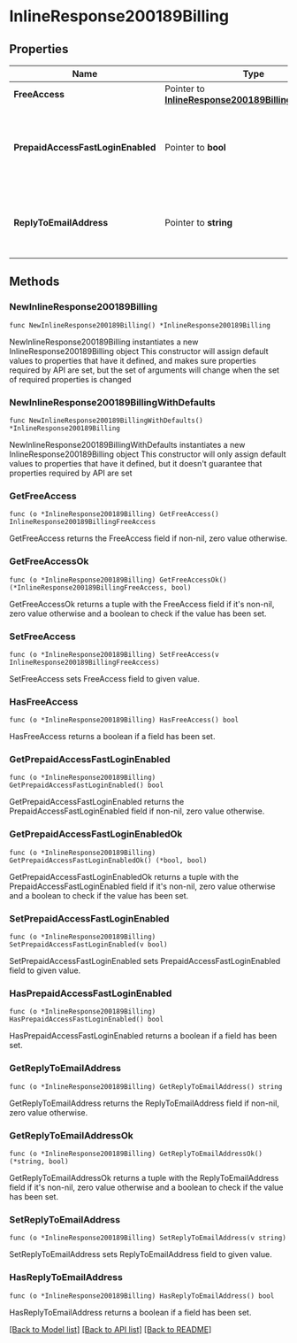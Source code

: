 # InlineResponse200189Billing

## Properties

Name | Type | Description | Notes
------------ | ------------- | ------------- | -------------
**FreeAccess** | Pointer to [**InlineResponse200189BillingFreeAccess**](InlineResponse200189BillingFreeAccess.md) |  | [optional] 
**PrepaidAccessFastLoginEnabled** | Pointer to **bool** | Whether or not billing uses the fast login prepaid access option. | [optional] 
**ReplyToEmailAddress** | Pointer to **string** | The email address that reeceives replies from clients | [optional] 

## Methods

### NewInlineResponse200189Billing

`func NewInlineResponse200189Billing() *InlineResponse200189Billing`

NewInlineResponse200189Billing instantiates a new InlineResponse200189Billing object
This constructor will assign default values to properties that have it defined,
and makes sure properties required by API are set, but the set of arguments
will change when the set of required properties is changed

### NewInlineResponse200189BillingWithDefaults

`func NewInlineResponse200189BillingWithDefaults() *InlineResponse200189Billing`

NewInlineResponse200189BillingWithDefaults instantiates a new InlineResponse200189Billing object
This constructor will only assign default values to properties that have it defined,
but it doesn't guarantee that properties required by API are set

### GetFreeAccess

`func (o *InlineResponse200189Billing) GetFreeAccess() InlineResponse200189BillingFreeAccess`

GetFreeAccess returns the FreeAccess field if non-nil, zero value otherwise.

### GetFreeAccessOk

`func (o *InlineResponse200189Billing) GetFreeAccessOk() (*InlineResponse200189BillingFreeAccess, bool)`

GetFreeAccessOk returns a tuple with the FreeAccess field if it's non-nil, zero value otherwise
and a boolean to check if the value has been set.

### SetFreeAccess

`func (o *InlineResponse200189Billing) SetFreeAccess(v InlineResponse200189BillingFreeAccess)`

SetFreeAccess sets FreeAccess field to given value.

### HasFreeAccess

`func (o *InlineResponse200189Billing) HasFreeAccess() bool`

HasFreeAccess returns a boolean if a field has been set.

### GetPrepaidAccessFastLoginEnabled

`func (o *InlineResponse200189Billing) GetPrepaidAccessFastLoginEnabled() bool`

GetPrepaidAccessFastLoginEnabled returns the PrepaidAccessFastLoginEnabled field if non-nil, zero value otherwise.

### GetPrepaidAccessFastLoginEnabledOk

`func (o *InlineResponse200189Billing) GetPrepaidAccessFastLoginEnabledOk() (*bool, bool)`

GetPrepaidAccessFastLoginEnabledOk returns a tuple with the PrepaidAccessFastLoginEnabled field if it's non-nil, zero value otherwise
and a boolean to check if the value has been set.

### SetPrepaidAccessFastLoginEnabled

`func (o *InlineResponse200189Billing) SetPrepaidAccessFastLoginEnabled(v bool)`

SetPrepaidAccessFastLoginEnabled sets PrepaidAccessFastLoginEnabled field to given value.

### HasPrepaidAccessFastLoginEnabled

`func (o *InlineResponse200189Billing) HasPrepaidAccessFastLoginEnabled() bool`

HasPrepaidAccessFastLoginEnabled returns a boolean if a field has been set.

### GetReplyToEmailAddress

`func (o *InlineResponse200189Billing) GetReplyToEmailAddress() string`

GetReplyToEmailAddress returns the ReplyToEmailAddress field if non-nil, zero value otherwise.

### GetReplyToEmailAddressOk

`func (o *InlineResponse200189Billing) GetReplyToEmailAddressOk() (*string, bool)`

GetReplyToEmailAddressOk returns a tuple with the ReplyToEmailAddress field if it's non-nil, zero value otherwise
and a boolean to check if the value has been set.

### SetReplyToEmailAddress

`func (o *InlineResponse200189Billing) SetReplyToEmailAddress(v string)`

SetReplyToEmailAddress sets ReplyToEmailAddress field to given value.

### HasReplyToEmailAddress

`func (o *InlineResponse200189Billing) HasReplyToEmailAddress() bool`

HasReplyToEmailAddress returns a boolean if a field has been set.


[[Back to Model list]](../README.md#documentation-for-models) [[Back to API list]](../README.md#documentation-for-api-endpoints) [[Back to README]](../README.md)


